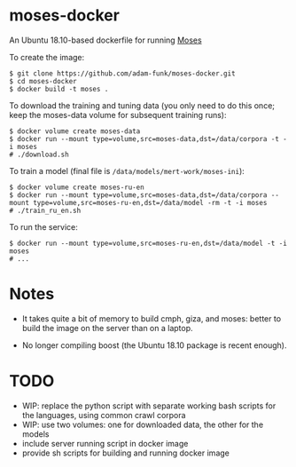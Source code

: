 # moses-docker
An Ubuntu 18.10-based dockerfile for running [Moses](http://www.statmt.org/moses)

To create the image:

    $ git clone https://github.com/adam-funk/moses-docker.git
    $ cd moses-docker
    $ docker build -t moses .

To download the training and tuning data (you only need to do this once; keep the moses-data volume for subsequent training runs):

    $ docker volume create moses-data
    $ docker run --mount type=volume,src=moses-data,dst=/data/corpora -t -i moses
    # ./download.sh

To train a model (final file is `/data/models/mert-work/moses-ini`):
   
    $ docker volume create moses-ru-en
    $ docker run --mount type=volume,src=moses-data,dst=/data/corpora --mount type=volume,src=moses-ru-en,dst=/data/model -rm -t -i moses
    # ./train_ru_en.sh

To run the service:

    $ docker run --mount type=volume,src=moses-ru-en,dst=/data/model -t -i moses
    # ...

# Notes

- It takes quite a bit of memory to build cmph, giza, and moses: better to build the image on the server than on a laptop.

- No longer compiling boost (the Ubuntu 18.10 package is recent enough).


# TODO

- WIP: replace the python script with separate working bash scripts for the languages, using common crawl corpora
- WIP: use two volumes: one for downloaded data, the other for the models
- include server running script in docker image
- provide sh scripts for building and running docker image
